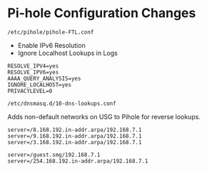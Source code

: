 # Pi-hole Configuration Changes

`/etc/pihole/pihole-FTL.conf`

- Enable IPv6 Resolution
- Ignore Localhost Lookups in Logs

```
RESOLVE_IPV4=yes
RESOLVE_IPV6=yes
AAAA_QUERY_ANALYSIS=yes
IGNORE_LOCALHOST=yes
PRIVACYLEVEL=0
```

`/etc/dnsmasq.d/10-dns-lookups.conf`

Adds non-default networks on USG to Pihole for reverse lookups.

```
server=/8.168.192.in-addr.arpa/192.168.7.1
server=/9.168.192.in-addr.arpa/192.168.7.1
server=/3.168.192.in-addr.arpa/192.168.7.1

server=/guest.smg/192.168.7.1
server=/254.168.192.in-addr.arpa/192.168.7.1
```